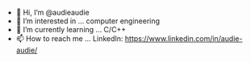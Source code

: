 - 👋 Hi, I’m @audieaudie
- 👀 I’m interested in ... computer engineering
- 🌱 I’m currently learning ... C/C++
- 📫 How to reach me ... LinkedIn: https://www.linkedin.com/in/audie-audie/ 

<!---
audieaudie/audieaudie is a ✨ special ✨ repository because its `README.md` (this file) appears on your GitHub profile.
You can click the Preview link to take a look at your changes.
--->
